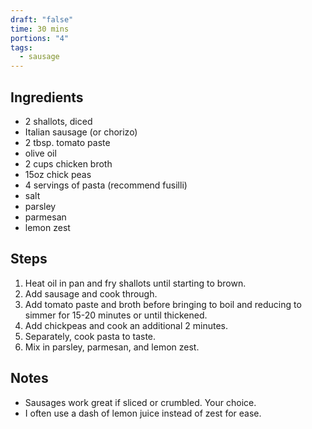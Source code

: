 ```yaml
---
draft: "false"
time: 30 mins
portions: "4"
tags:
  - sausage
---
```

## Ingredients
- 2 shallots, diced
- Italian sausage (or chorizo)
- 2 tbsp. tomato paste
- olive oil
- 2 cups chicken broth
- 15oz chick peas
- 4 servings of pasta (recommend fusilli)
- salt
- parsley
- parmesan
- lemon zest
## Steps
1. Heat oil in pan and fry shallots until starting to brown.
2. Add sausage and cook through.
3. Add tomato paste and broth before bringing to boil and reducing to simmer for 15-20 minutes or until thickened. 
4. Add chickpeas and cook an additional 2 minutes.
5. Separately, cook pasta to taste.
6. Mix in parsley, parmesan, and lemon zest.
## Notes
- Sausages work great if sliced or crumbled. Your choice.
- I often use a dash of lemon juice instead of zest for ease.
